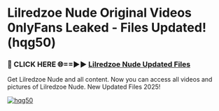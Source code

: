 # Lilredzoe Nude Original Videos 0nlyFans Leaked - Files Updated! (hqg50)

<h3>🔴 CLICK HERE 🌐==►► <a href="https://tinyurl.com/yc6ubb5a" rel="nofollow">Lilredzoe Nude Updated Files</a></h3>

Get Lilredzoe Nude and all content. Now you can access all videos and pictures of Lilredzoe Nude. New Updated Files 2025!

[![hqg50](https://i.imgur.com/7eu0CRL.gif)](https://tinyurl.com/yc6ubb5a)
